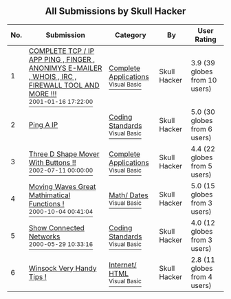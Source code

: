 ﻿<div align="center">

## All Submissions by Skull Hacker

</div>

No.  | Submission | Category | By   | User Rating
---- | ---------- | -------- | ---- | -----------
1 | [COMPLETE TCP / IP APP PING , FINGER , ANONIMYS E\-MAILER , WHOIS , IRC , FIREWALL TOOL AND MORE \!\!\!<br /><sup>2001-01-16 17:22:00</sup>](https://github.com/Planet-Source-Code/skull-hacker-complete-tcp-ip-app-ping-finger-anonimys-e-mailer-whois-irc-firewall-tool-and__1-39807) | [Complete Applications<br /><sup>Visual Basic</sup>](../ByCategory/complete-applications__1-27.md) | Skull Hacker | 3.9 (39 globes from 10 users)
2 | [Ping A IP<br />](https://github.com/Planet-Source-Code/skull-hacker-ping-a-ip__1-39800) | [Coding Standards<br /><sup>Visual Basic</sup>](../ByCategory/coding-standards__1-43.md) | Skull Hacker | 5.0 (30 globes from 6 users)
3 | [Three D Shape Mover With Buttons \!\!<br /><sup>2002-07-11 00:00:00</sup>](https://github.com/Planet-Source-Code/skull-hacker-three-d-shape-mover-with-buttons__1-39774) | [Complete Applications<br /><sup>Visual Basic</sup>](../ByCategory/complete-applications__1-27.md) | Skull Hacker | 4.4 (22 globes from 5 users)
4 | [Moving Waves Great Mathimatical Functions \!<br /><sup>2000-10-04 00:41:04</sup>](https://github.com/Planet-Source-Code/skull-hacker-moving-waves-great-mathimatical-functions__1-39794) | [Math/ Dates<br /><sup>Visual Basic</sup>](../ByCategory/math-dates__1-37.md) | Skull Hacker | 5.0 (15 globes from 3 users)
5 | [Show Connected Networks<br /><sup>2000-05-29 10:33:16</sup>](https://github.com/Planet-Source-Code/skull-hacker-show-connected-networks__1-41788) | [Coding Standards<br /><sup>Visual Basic</sup>](../ByCategory/coding-standards__1-43.md) | Skull Hacker | 4.0 (12 globes from 3 users)
6 | [Winsock Very Handy Tips \!<br />](https://github.com/Planet-Source-Code/skull-hacker-winsock-very-handy-tips__1-38841) | [Internet/ HTML<br /><sup>Visual Basic</sup>](../ByCategory/internet-html__1-34.md) | Skull Hacker | 2.8 (11 globes from 4 users)
